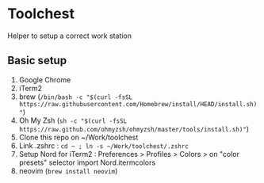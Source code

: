 # Toolchest

Helper to setup a correct work station

## Basic setup

1. Google Chrome
2. iTerm2
3. brew (`/bin/bash -c "$(curl -fsSL https://raw.githubusercontent.com/Homebrew/install/HEAD/install.sh)"`)
4. Oh My Zsh (`sh -c "$(curl -fsSL https://raw.github.com/ohmyzsh/ohmyzsh/master/tools/install.sh)"`)
5. Clone this repo on ~/Work/toolchest
6. Link .zshrc : `cd ~ ; ln -s ~/Work/toolchest/.zshrc`
7. Setup Nord for iTerm2 : Preferences > Profiles > Colors > on "color presets" selector import Nord.itermcolors
8. neovim (`brew install neovim`)
